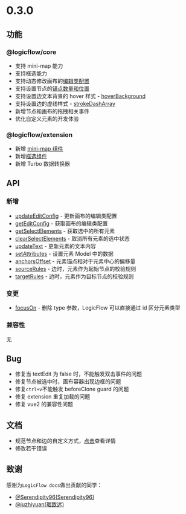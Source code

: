 # 0.3.0

## 功能

### @logicflow/core

- 支持 mini-map 能力
- 支持框选能力
- 支持动态修改画布的[编辑类配置](/api/logicFlowApi.html#updateeditconfig)
- 支持设置节点的[锚点数量和位置](/guide/advance/customNode.html#设置锚点的数量和位置)
- 支持设置边文本背景的 hover 样式 - [hoverBackground](/guide/advance/theme.html#边文本)
- 支持设置边的虚线样式 - [strokeDashArray](/guide/advance/theme.html#直线)
- 新增节点和画布的拖拽相关事件
- 优化自定义元素的开发体验

### @logicflow/extension

- 新增 [mini-map 组件](/guide/extension/component-minimap.html)
- 新增[框选组件](/guide/extension/component-selection.html)
- 新增 Turbo 数据转换器

## API

### 新增

- [updateEditConfig](/api/logicFlowApi.html#updateeditconfig) - 更新画布的编辑类配置
- [getEditConfig](/api/logicFlowApi.html#geteditconfig) - 获取画布的编辑类配置
- [getSelectElements](/api/logicFlowApi.html#getselectelements) - 获取选中的所有元素
- [clearSelectElements](/api/logicFlowApi.html#clearselectelements) - 取消所有元素的选中状态
- [updateText](/api/logicFlowApi.html#updatetext) - 更新元素的文本内容
- [setAttributes](/api/customNodeApi.html#model) - 设置元素 Model 中的数据
- [anchorsOffset](/api/nodeApi.html#附加属性) - 元素锚点相对于元素中心的偏移量
- [sourceRules](/api/nodeApi.html#附加属性) - 边时，元素作为起始节点的校验规则
- [targetRules](/api/nodeApi.html#附加属性) - 边时，元素作为目标节点的校验规则

### 变更

- [focusOn](/api/logicFlowApi.html#focuson) - 删除 type 参数，LogicFlow 可以直接通过 id 区分元素类型

### 兼容性

无

## Bug

- 修复当 textEdit 为 false 时，不能触发双击事件的问题
- 修复节点被选中时，画布容器出现边框的问题
- 修复`ctrl+v`不能触发 beforeClone guard 的问题
- 修复 extension 重复加载的问题
- 修复 vue2 的兼容性问题

## 文档

- 规范节点和边的自定义方式，[点击](/guide/advance/customNode.md)查看详情
- 修改若干错误

## 致谢

感谢为`LogicFlow docs`做出贡献的同学：

- [@Serendipity96(Serendipity96)](https://github.com/Serendipity96)
- [@juzhiyuan(琚致远)](https://github.com/juzhiyuan)
